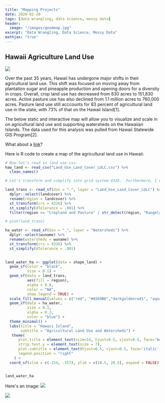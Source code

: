 ```yaml
---
title: "Mapping Projects"
date: 2020-02-20
tags: [data wrangling, data science, messy data]
header:
  image: "/images/geommap.jpg"
excerpt: "Data Wrangling, Data Science, Messy Data"
mathjax: "true"
---
```


## Hawaii Agriculture Land Use

<img src="{{ site.url }}{{ site.baseurl }}/images/ag.jpg">

Over the past 35 years, Hawaii has undergone major shifts in their agricultural land use. This shift was focused on moving away from plantation sugar and pineapple production and opening doors for a diversity in crops. Overall, crop land use has decreased from 830 acres to 151,830 acres. Active pasture use has also declined from 1.1 million acres to 760,000 acres. Pasture land use still acccounts for 83 percent of agricultural land use in the state, with 73% of that on the Hawaii Island[1].

The below static and interactive map will allow you to visualize and scale in on agricultural land use and supporting watersheds on the Hawaiian Islands. The data used for this analysis was pulled from Hawaii Statewide GIS Program[2]. 


What about a [link](https://github.com/dataoptimal)?

Here is R code to create a map of the agricultural land use in Hawaii:


```r
# Now let's read in land use csv. 
haw_land <- read_csv("Land_Use_Land_Cover_LULC.csv") %>%
  clean_names()

# Let's transform and simplify into grid system 4326.  Furthermore, I only want to show land that is used for agricultural purposes. 

land_trans <- read_sf(dsn = ".", layer = "Land_Use_Land_Cover_LULC") %>%
  dplyr::select(landcover) %>%
  rename(region = landcover) %>%
  st_transform(crs = 4326) %>%
  st_simplify(dTolerance = .001) %>%
  filter(region == "Cropland and Pasture" | str_detect(region, "Rangeland"))

# plot(land_trans)

ha_water <- read_sf(dsn = ".", layer = "Watersheds") %>%
  dplyr::select(wuname) %>%
  rename(watersheds = wuname) %>%
  st_transform(crs = 4326) %>%
  st_simplify(dTolerance = .001)
  

land_water_ha <- ggplot(data = shape_land) + 
  geom_sf(color = "black",
          size = 0.1) +
  geom_sf(data = land_trans,
          aes(fill = region),
          alpha = 0.8, 
          color = "NA",
          show.legend = TRUE) +
  scale_fill_manual(values = c("red", "#A569BD","darkgoldenrod1", "aquamarine4")) +
  geom_sf(data = ha_water,
          size = 0.1,
          alpha = 0.2,
          color = "blue") +
  theme_minimal() +
  labs(title = "Hawaii Island",
       subtitle = "Agricultural Land Use and Watersheds") +
   theme(
      plot.title = element_text(size=14, hjust=0.5, vjust=0.5, face='bold'),
      strip.text.y = element_text(size = 7), 
      plot.subtitle = element_text(hjust=0.5, vjust=0.5, face='italic'),
      legend.position = "right"
    ) +
  coord_sf(xlim = c(-154, -157), ylim = c(18.5, 20.5), expand = FALSE) 


land_water_ha
```

Here's an image:
<img src="{{ site.url }}{{ site.baseurl }}/images/hawaii_map.png">

<img src="{{ site.url }}{{ site.baseurl }}file:///Users/allisonbailey/Desktop/Winter%202020%20Courses/Adv%20Data/Homework%202/hawaii_bailey/hawaii_map_ag.html" >




